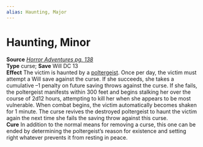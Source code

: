 ```yaml
---
alias: Haunting, Major
---
```


# Haunting, Minor

**Source** [_Horror Adventures pg. 138_](http://paizo.com/products/btpy9n5a?Pathfinder-Roleplaying-Game-Horror-Adventures)  
**Type** curse; **Save** Will DC 13  
**Effect** The victim is haunted by a [poltergeist](https://aonprd.com/MonsterDisplay.aspx?ItemName=Poltergeist). Once per day, the victim must attempt a Will save against the curse. If she succeeds, she takes a cumulative –1 penalty on future saving throws against the curse. If she fails, the poltergeist manifests within 300 feet and begins stalking her over the course of 2d12 hours, attempting to kill her when she appears to be most vulnerable. When combat begins, the victim automatically becomes shaken for 1 minute. The curse revives the destroyed poltergeist to haunt the victim again the next time she fails the saving throw against this curse.  
**Cure** In addition to the normal means for removing a curse, this one can be ended by determining the poltergeist’s reason for existence and setting right whatever prevents it from resting in peace.
